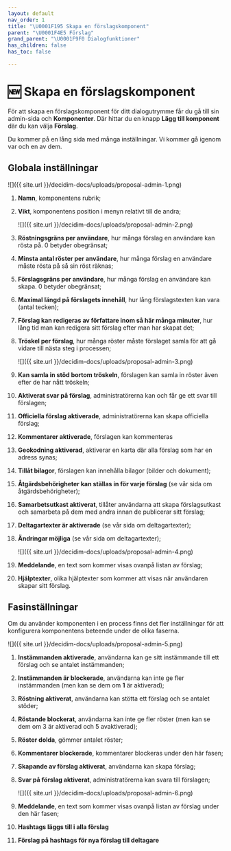 ```yaml
---
layout: default
nav_order: 1
title: "\U0001F195 Skapa en förslagskomponent"
parent: "\U0001F4E5 Förslag"
grand_parent: "\U0001F9F0 Dialogfunktioner"
has_children: false
has_toc: false

---
```

# 🆕 Skapa en förslagskomponent

För att skapa en förslagskomponent för ditt dialogutrymme får du gå till sin admin-sida och **Komponenter**. Där hittar du en knapp **Lägg till komponent** där du kan välja **Förslag**.

Du kommer på en lång sida med många inställningar. Vi kommer gå igenom var och en av dem.

## Globala inställningar

![]({{ site.url }}/decidim-docs/uploads/proposal-admin-1.png)

 1. **Namn**, komponentens rubrik;
 2. **Vikt**, komponentens position i menyn relativt till de andra;  
      
    ![]({{ site.url }}/decidim-docs/uploads/proposal-admin-2.png)
 3. **Röstningsgräns per användare**, hur många förslag en användare kan rösta på. 0 betyder obegränsat;
 4. **Minsta antal röster per användare**, hur många förslag en användare måste rösta på så sin röst räknas;
 5. **Förslagsgräns per användare**, hur många förslag en användare kan skapa. 0 betyder obegränsat;
 6. **Maximal längd på förslagets innehåll**, hur lång förslagstexten kan vara (antal tecken);
 7. **Förslag kan redigeras av författare inom så här många minuter**, hur lång tid man kan redigera sitt förslag efter man har skapat det;
 8. **Tröskel per förslag**, hur många röster måste förslaget samla för att gå vidare till nästa steg i processen;

    ![]({{ site.url }}/decidim-docs/uploads/proposal-admin-3.png)
 9. **Kan samla in stöd bortom tröskeln**, förslagen kan samla in röster även efter de har nått tröskeln;
10. **Aktiverat svar på förslag**, administratörerna kan och får ge ett svar till förslagen;
11. **Officiella förslag aktiverade**, administratörerna kan skapa officiella förslag;
12. **Kommentarer aktiverade**, förslagen kan kommenteras
13. **Geokodning aktiverad**, aktiverar en karta där alla förslag som har en adress synas;
14. **Tillåt bilagor**, förslagen kan innehålla bilagor (bilder och dokument);
15. **Åtgärdsbehörigheter kan ställas in för varje förslag** (se vår sida om åtgärdsbehörigheter);
16. **Samarbetsutkast aktiverat**, tillåter användarna att skapa förslagsutkast och samarbeta på dem med andra innan de publicerar sitt förslag;
17. **Deltagartexter är aktiverade** (se vår sida om deltagartexter);
18. **Ändringar möjliga** (se vår sida om deltagartexter);

    ![]({{ site.url }}/decidim-docs/uploads/proposal-admin-4.png)
19. **Meddelande**, en text som kommer visas ovanpå listan av förslag;
20. **Hjälptexter**, olika hjälptexter som kommer att visas när användaren skapar sitt förslag.

## Fasinställningar

Om du använder komponenten i en process finns det fler inställningar för att konfigurera komponentens beteende under de olika faserna.

![]({{ site.url }}/decidim-docs/uploads/proposal-admin-5.png)

 1. **Instämmanden aktiverade**, användarna kan ge sitt instämmande till ett förslag och se antalet instämmanden;
 2. **Instämmanden är blockerade**, användarna kan inte ge fler instämmanden (men kan se dem om **1** är aktiverad);
 3. **Röstning aktiverat**, användarna kan stötta ett förslag och se antalet stöder;
 4. **Röstande blockerat**, användarna kan inte ge fler röster (men kan se dem om 3 är aktiverad och 5 avaktiverad);
 5. **Röster dolda**, gömmer antalet röster;
 6. **Kommentarer blockerade**, kommentarer blockeras under den här fasen;
 7. **Skapande av förslag aktiverat**, användarna kan skapa förslag;
 8. **Svar på förslag aktiverat**, administratörerna kan svara till förslagen;

      
    ![]({{ site.url }}/decidim-docs/uploads/proposal-admin-6.png)
 9. **Meddelande**, en text som kommer visas ovanpå listan av förslag under den här fasen;
10. **Hashtags läggs till i alla förslag**
11. **Förslag på hashtags för nya förslag till deltagare**